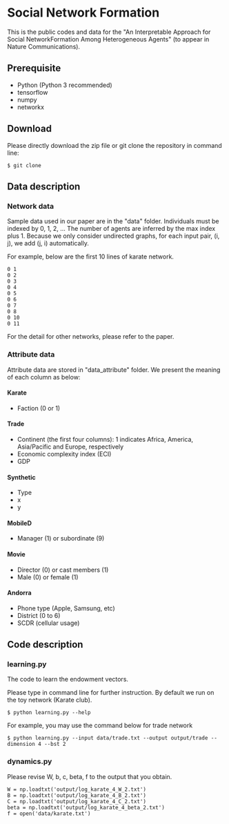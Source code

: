 # Social Network Formation

This is the public codes and data for the "An Interpretable Approach for Social NetworkFormation Among Heterogeneous Agents" (to appear in Nature Communications). 

## Prerequisite
* Python (Python 3 recommended)
* tensorflow
* numpy
* networkx


## Download
Please directly download the zip file or git clone the repository in command line:

```
$ git clone
```

## Data description

### Network data

Sample data used in our paper are in the "data" folder. Individuals must be indexed by 0, 1, 2, ... The number of agents are inferred by the max index plus 1. Because we only consider undirected graphs, for each input pair, \(i, j\), we add \(j, i\) automatically. 

For example, below are the first 10 lines of karate network.

```
0 1
0 2
0 3
0 4
0 5
0 6
0 7
0 8
0 10
0 11
```

For the detail for other networks, please refer to the paper.


### Attribute data

Attribute data are stored in "data_attribute" folder. We present the meaning of each column as below:

#### Karate
* Faction (0 or 1)

#### Trade
* Continent (the first four columns): 1 indicates Africa, America, Asia/Pacific and Europe, respectively
* Economic complexity index (ECI) 
* GDP

#### Synthetic
* Type
* x
* y

#### MobileD
* Manager (1) or subordinate (9)

#### Movie
* Director (0) or cast members (1)
* Male (0) or female (1)

#### Andorra
* Phone type (Apple, Samsung, etc)
* District (0 to 6)
* SCDR (cellular usage)


## Code description

### learning.py 

The code to learn the endowment vectors.

Please type in command line for further instruction. By default we run on the toy network (Karate club). 

```
$ python learning.py --help
```

For example, you may use the command below for trade network

```
$ python learning.py --input data/trade.txt --output output/trade --dimension 4 --bst 2
```
### dynamics.py

Please revise W, b, c, beta, f to the output that you obtain.

```
W = np.loadtxt('output/log_karate_4_W_2.txt')
B = np.loadtxt('output/log_karate_4_B_2.txt')
C = np.loadtxt('output/log_karate_4_C_2.txt')
beta = np.loadtxt('output/log_karate_4_beta_2.txt')
f = open('data/karate.txt')
```
